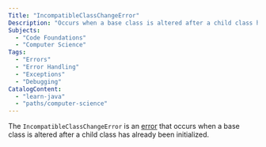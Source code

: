 ```yaml
---
Title: "IncompatibleClassChangeError"
Description: "Occurs when a base class is altered after a child class has already been initialized."
Subjects:
  - "Code Foundations"
  - "Computer Science"
Tags:
  - "Errors"
  - "Error Handling"
  - "Exceptions"
  - "Debugging"
CatalogContent:
  - "learn-java"
  - "paths/computer-science"
---
```


The `IncompatibleClassChangeError` is an [error](https://www.codecademy.com/resources/docs/general/error) that occurs when a base class is altered after a child class has already been initialized.
